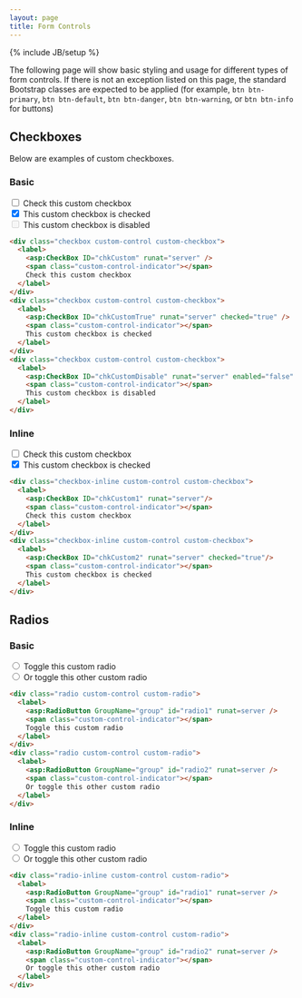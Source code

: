 ```yaml
---
layout: page
title: Form Controls
---
```

{% include JB/setup %}

The following page will show basic styling and usage for different types of form controls. If there is not an exception listed on this page, the standard Bootstrap classes are expected to be applied (for example, `btn btn-primary`, `btn btn-default`, `btn btn-danger`, `btn btn-warning`, or `btn btn-info` for buttons)

## Checkboxes

Below are examples of custom checkboxes.

### Basic

<div class="checkbox custom-control custom-checkbox">
  <label>
    <input type="checkbox">
    <span class="custom-control-indicator"></span>
    Check this custom checkbox
  </label>
</div>
<div class="checkbox custom-control custom-checkbox">
  <label>
    <input type="checkbox" checked>
    <span class="custom-control-indicator"></span>
    This custom checkbox is checked
  </label>
</div>
<div class="checkbox custom-control custom-checkbox">
  <label>
    <input type="checkbox" disabled>
    <span class="custom-control-indicator"></span>
    This custom checkbox is disabled
  </label>
</div>

~~~html
<div class="checkbox custom-control custom-checkbox">
  <label>
    <asp:CheckBox ID="chkCustom" runat="server" />
    <span class="custom-control-indicator"></span>
    Check this custom checkbox
  </label>
</div>
<div class="checkbox custom-control custom-checkbox">
  <label>
    <asp:CheckBox ID="chkCustomTrue" runat="server" checked="true" />
    <span class="custom-control-indicator"></span>
    This custom checkbox is checked
  </label>
</div>
<div class="checkbox custom-control custom-checkbox">
  <label>
    <asp:CheckBox ID="chkCustomDisable" runat="server" enabled="false" />
    <span class="custom-control-indicator"></span>
    This custom checkbox is disabled
  </label>
</div>
~~~

### Inline

<div class="checkbox-inline custom-control custom-checkbox">
  <label>
    <input type="checkbox">
    <span class="custom-control-indicator"></span>
    Check this custom checkbox
  </label>
</div>
<div class="checkbox-inline custom-control custom-checkbox">
  <label>
    <input type="checkbox" checked>
    <span class="custom-control-indicator"></span>
    This custom checkbox is checked
  </label>
</div>

~~~html
<div class="checkbox-inline custom-control custom-checkbox">
  <label>
    <asp:CheckBox ID="chkCustom1" runat="server"/>
    <span class="custom-control-indicator"></span>
    Check this custom checkbox
  </label>
</div>
<div class="checkbox-inline custom-control custom-checkbox">
  <label>
    <asp:CheckBox ID="chkCustom2" runat="server" checked="true"/>
    <span class="custom-control-indicator"></span>
    This custom checkbox is checked
  </label>
</div>
~~~

## Radios

### Basic

<div class="radio custom-control custom-radio">
  <label>
    <input type="radio" id="radio1" name="radio">
    <span class="custom-control-indicator"></span>
    Toggle this custom radio
  </label>
</div>
<div class="radio custom-control custom-radio">
  <label>
    <input type="radio" id="radio2" name="radio">
    <span class="custom-control-indicator"></span>
    Or toggle this other custom radio
  </label>
</div>

~~~html
<div class="radio custom-control custom-radio">
  <label>
    <asp:RadioButton GroupName="group" id="radio1" runat=server />
    <span class="custom-control-indicator"></span>
    Toggle this custom radio
  </label>
</div>
<div class="radio custom-control custom-radio">
  <label>
    <asp:RadioButton GroupName="group" id="radio2" runat=server />
    <span class="custom-control-indicator"></span>
    Or toggle this other custom radio
  </label>
</div>
~~~

### Inline

<div class="radio-inline custom-control custom-radio">
  <label>
    <input type="radio" id="radio1" name="radio">
    <span class="custom-control-indicator"></span>
    Toggle this custom radio
  </label>
</div>
<div class="radio-inline custom-control custom-radio">
  <label>
    <input type="radio" id="radio2" name="radio">
    <span class="custom-control-indicator"></span>
    Or toggle this other custom radio
  </label>
</div>

~~~html
<div class="radio-inline custom-control custom-radio">
  <label>
    <asp:RadioButton GroupName="group" id="radio1" runat=server />
    <span class="custom-control-indicator"></span>
    Toggle this custom radio
  </label>
</div>
<div class="radio-inline custom-control custom-radio">
  <label>
    <asp:RadioButton GroupName="group" id="radio2" runat=server />
    <span class="custom-control-indicator"></span>
    Or toggle this other custom radio
  </label>
</div>
~~~
